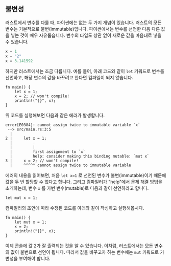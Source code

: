 ## 불변성

러스트에서 변수를 다룰 때, 파이썬에는 없는 두 가지 개념이 있습니다. 러스트의 모든 변수는 기본적으로 불변(immutable)입니다. 파이썬에서는 변수를 선언한 다음 다른 값을 넣는 것이 매우 자유롭습니다. 변수의 타입도 상관 없이 새로운 값을 마음대로 넣을 수 있습니다.

```python
x = 1
x = "2"
x = 3.141592
```

하지만 러스트에서는 조금 다릅니다. 예를 들어, 아래 코드와 같이 `let` 키워드로 변수를 선언하고, 해당 변수의 값을 바꾸려고 한다면 컴파일이 되지 않습니다.

```rust,ignore
fn main() {
    let x = 1;
    x = 2; // won't compile!
    println!("{}", x);
}

```

위 코드를 실행해보면 다음과 같은 에러가 발생합니다.

```
error[E0384]: cannot assign twice to immutable variable `x`
 --> src/main.rs:3:5
  |
2 |     let x = 1;
  |         -
  |         |
  |         first assignment to `x`
  |         help: consider making this binding mutable: `mut x`
3 |     x = 2; // won't compile!
  |     ^^^^^ cannot assign twice to immutable variable

```

에러의 내용을 읽어보면, 처음 `let x=1` 로 선언된 변수가 불변(immutable)이기 때문에 값을 두 번 할당할 수 없다고 합니다. 그리고 컴파일러가 "help"에서 문제 해결 방법을 소개하는데, 변수 `x` 를 가변 변수(mutable)로 다음과 같이 선언하라고 합니다.

```rust,ignore
let mut x = 1;
```

컴파일러의 조언에 따라 수정된 코드를 아래와 같이 작성하고 실행해봅시다.

```rust,ignore
fn main() {
    let mut x = 1;
    x = 2;
    println!("{}", x);
}

```

이제 콘솔에 값 2가 잘 출력되는 것을 알 수 있습니다. 이처럼, 러스트에서는 모든 변수의 값이 불변으로 선언이 됩니다. 따라서 값을 바꾸고자 하는 변수에는 `mut` 키워드로 가변성을 부여해야 합니다.



